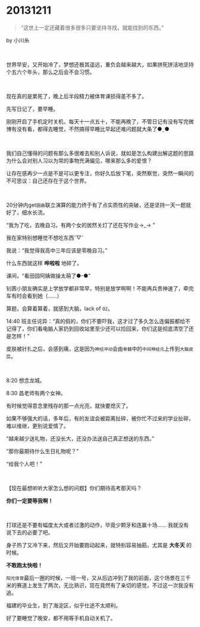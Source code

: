 # 20131211

> “这世上一定还藏着很多很多只要坚持寻找，就能找到的东西。”

by 小川糸 

<br/>

世界早安，又开始冷了，梦想还极其遥远，重负会越来越大，如果拼死拼活地坚持个五六个年头，那么之后会不会习惯。

<br/>

现在真的是累死了，晚上后半段精力被体育课损得差不多了。

先写日记了，要早睡。

刚刚开启了手机定时关机，每天十一点五十，不能再晚了，不管日记有没有写完微博有没有看，都得去睡觉，不然搞得早睡比早起还难问题就大条了●ˍ●

<br/>

我们自己懂得的问题有那么多很难去和别人诉说，就如是怎么构建出解这题的思路 为什么会对别人习以为常的事物充满偏见，哪来那么多的爱恨？

让存在感再少一点是不是可以更专注，你好久后放下笔，突然察觉，突然一瞬间的不可思议：自己还存在于这个世界。

<br/>

20分钟内get`圆曲`联立演算的能力终于有了点实质性的突破，还是坚持一天一题就好了，细水长流。

“我为了吃，去晚自习。有两个女的居然关灯了还在写作业→_→ ”

我在家特别想睡觉不想吃东西ˇ▽ˇ

我说：“我觉得我高中三年应该是零晚自习。”

什么东西就这样 **哗啦啦** 地碎了。

课间，“看田园阿姨做操太萌了●-●”

钊茜小朋友确实是上学放学都非常早，特别是放学啊啊！不能再兵贵神速了，牵完车有时会看到她（……）

算题，会算着算着，就感到大脑，lack of `O2`。

14:40 班主任诧异：“真的假的，你们不要吓我，这才过了多久怎么连偏振都给不记得了，你们看电脑人家扔到回收站里至少还可以捡回来，你们这是彻底清空了还是怎样！”

皮肤被针扎之后，会感到痛，这是因为`神经冲动`会由`脊髓`中的`中间神经元`上传到`大脑皮层`。

<br/>

8:20 想念龙城。

8:30 昌老师有两个女神。

有时候觉得意念里残存的那一点光亮，就快要熄灭了。

如果不够强大的话，多年后，有的友谊会被距离扯碎，被你忙不过来的学业扯碎，难以维继，更别说爱情了。

“越来越少送礼物，还没长大，还没办法送自己真正想送的东西。”

“那你最期待什么生日礼物呢？”

“给我个人吧！”

<br/>

【现在最想听听大家怎么想的问题】你们期待高考那天吗？

**你们一定要等我啊！**

<br/>

打球还是不要有幅度太大或者过激的动作，毕竟少颗牙和连赢十场…… 我就没有说下去的必要了吧。

身子热了又冷下来，然后又开始要跑动起来，就特别容易抽筋，尤其是 **大冬天** 的时候。

**不敢跑太快啦！**

`阳光体育`最后一圈的时候，一班一号，又从后边冲到了我的前面，这个场景在三千米的赛道上发生了两次，无比熟识，现在竟然有了亲切的感觉，不过这一次我没有追。

福建的毕业生，到了海淀区，似乎仕途不太顺利。

好了要睡觉了晚安，都不用等手机自动关机了。